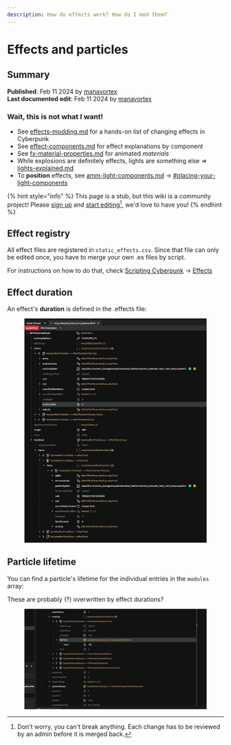 ```yaml
---
description: How do effects work? How do I mod them?
---
```


# Effects and particles

## Summary

**Published**: Feb 11 2024 by [manavortex](https://app.gitbook.com/u/NfZBoxGegfUqB33J9HXuCs6PVaC3 "mention")\
**Last documented edit**: Feb 11 2024 by [manavortex](https://app.gitbook.com/u/NfZBoxGegfUqB33J9HXuCs6PVaC3 "mention")

### Wait, this is not what I want!

* See [effects-modding.md](../../modding-guides/everything-else/effects-modding.md "mention") for a hands-on list of changing effects in Cyberpunk
* See [effect-components.md](components/documented-components/effect-components.md "mention") for effect explanations by component
* See [fx-material-properties.md](../materials/configuring-materials/fx-material-properties.md "mention") for animated _materials_
* While explosions are definitely effects, lights are something else => [lights-explained.md](lights-explained.md "mention")
* To **position** effects, see [amm-light-components.md](../core-mods-explained/amm/custom-props/amm-light-components.md "mention") -> [#placing-your-light-components](../core-mods-explained/amm/custom-props/amm-light-components.md#placing-your-light-components "mention")

{% hint style="info" %}
This page is a stub, but this wiki is a community project! Please [sign up](https://app.gitbook.com/invite/-MP5ijqI11FeeX7c8-N8/H70HZBOeUulIpkQnBLK7) and [start editing](#user-content-fn-1)[^1], we'd love to have you!
{% endhint %}

## Effect registry

All effect files are registered in `static_effects.csv`.  Since that file can only be edited once, you have to merge your own .es files by script.

For instructions on how to do that, check [Scripting Cyberpunk](https://app.gitbook.com/o/-MP5ijqI11FeeX7c8-N8/s/fwsaoju1TBAUvMpI6NIw/ "mention") -> [Effects](https://app.gitbook.com/s/fwsaoju1TBAUvMpI6NIw/how-do-i/effects "mention")

## Effect duration

An effect's **duration** is defined in the .effects file:

<figure><img src="../../.gitbook/assets/effect_duration.png" alt=""><figcaption></figcaption></figure>

## Particle lifetime

You can find a particle's lifetime for the individual entries in the `modules` array:

These are probably (?) overwritten by effect durations?

<figure><img src="../../.gitbook/assets/particle_durations.png" alt=""><figcaption></figcaption></figure>

[^1]: Don't worry, you can't break anything. Each change has to be reviewed by an admin before it is merged back.

